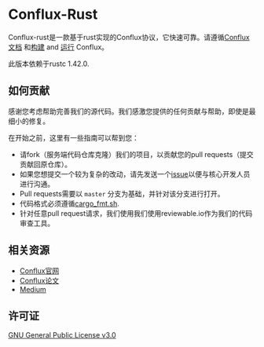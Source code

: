 # Conflux-Rust

Conflux-rust是一款基于rust实现的Conflux协议，它快速可靠。请遵循[Conflux文档](https://conflux-chain.github.io/conflux-doc/) 和[构建](https://conflux-chain.github.io/conflux-doc/install/) and [运行](https://conflux-chain.github.io/conflux-doc/get_started/) Conflux。

此版本依赖于rustc 1.42.0.

## 如何贡献

感谢您考虑帮助完善我们的源代码。我们感激您提供的任何贡献与帮助，即使是最细小的修复。

在开始之前，这里有一些指南可以帮到您：
* 请fork（服务端代码仓库克隆）我们的项目，以贡献您的pull requests（提交贡献回原仓库）。
* 如果您想提交一个较为复杂的改动，请先发送一个[issue](https://github.com/Conflux-Chain/conflux-rust/issues)以便与核心开发人员进行沟通。 
* Pull requests需要以 `master` 分支为基础，并针对该分支进行打开。
* 代码格式必须遵循[cargo_fmt.sh](https://github.com/Conflux-Chain/conflux-rust/blob/master/cargo_fmt.sh).
* 针对任意pull request请求，我们使用我们使用reviewable.io作为我们的代码审查工具。

## 相关资源

* [Conflux官网](https://www.conflux-chain.org/)
* [Conflux论文](https://arxiv.org/abs/1805.03870)
* [Medium](https://medium.com/@ConfluxNetwork)

## 许可证

[GNU General Public License v3.0](https://github.com/Conflux-Chain/conflux-rust/blob/master/LICENSE)
